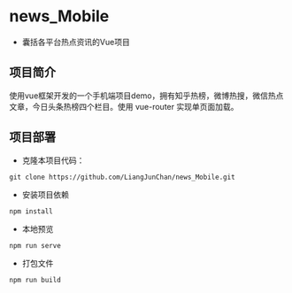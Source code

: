 # news_Mobile

- 囊括各平台热点资讯的Vue项目

## 项目简介

使用vue框架开发的一个手机端项目demo，拥有知乎热榜，微博热搜，微信热点文章，今日头条热榜四个栏目。使用 vue-router 实现单页面加载。

## 项目部署

- 克隆本项目代码：

```
git clone https://github.com/LiangJunChan/news_Mobile.git
```

- 安装项目依赖

```
npm install
```

- 本地预览

```
npm run serve
```

- 打包文件

```
npm run build
```

